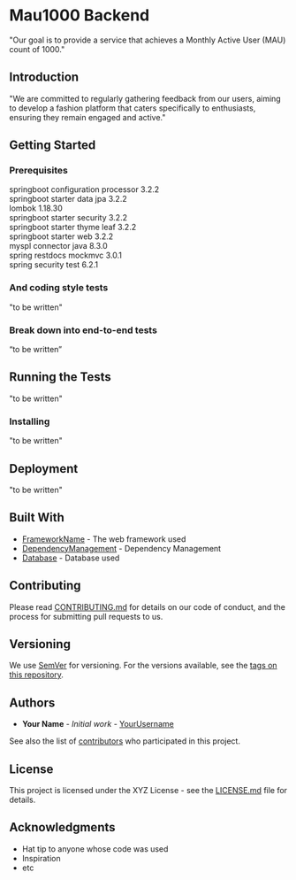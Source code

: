 # Mau1000 Backend


"Our goal is to provide a service that achieves a Monthly Active User (MAU) count of 1000."
## Introduction


"We are committed to regularly gathering feedback from our users, aiming to develop a fashion platform that caters specifically to enthusiasts, ensuring they remain engaged and active."

## Getting Started

### Prerequisites

springboot configuration processor 3.2.2
<br>
springboot starter data jpa 3.2.2
<br>
lombok 1.18.30
<br>
springboot starter security 3.2.2
<br>
springboot starter thyme leaf 3.2.2
<br>
springboot starter web 3.2.2
<br>
myspl connector java 8.3.0
<br>
spring restdocs mockmvc 3.0.1
<br>
spring security test 6.2.1


### And coding style tests

"to be written"


### Break down into end-to-end tests

“to be written”



## Running the Tests
"to be written"


### Installing
"to be written"

## Deployment
"to be written"


## Built With

* [FrameworkName](link) - The web framework used
* [DependencyManagement](link) - Dependency Management
* [Database](link) - Database used

## Contributing

Please read [CONTRIBUTING.md](link) for details on our code of conduct, and the process for submitting pull requests to us.

## Versioning

We use [SemVer](http://semver.org/) for versioning. For the versions available, see the [tags on this repository](link).

## Authors

* **Your Name** - *Initial work* - [YourUsername](link)

See also the list of [contributors](link) who participated in this project.

## License

This project is licensed under the XYZ License - see the [LICENSE.md](link) file for details.

## Acknowledgments

* Hat tip to anyone whose code was used
* Inspiration
* etc